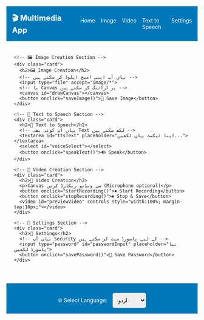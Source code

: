 <!DOCTYPE html>
<html lang="en">
<head>
  <meta charset="UTF-8">
  <title>Multimedia App Preview</title>
  <style>
    /* 🌐 بنیادی CSS اسٹائلنگ */

    body {
      margin: 0;
      font-family: Arial, sans-serif;
      background: #f4f6f9;
      color: #333;
    }

    /* 🔝 اوپر والا Navbar */
    nav {
      background: #0077b6;
      padding: 15px;
      color: white;
      display: flex;
      justify-content: space-between;
      align-items: center;
    }
    nav h1 {
      margin: 0;
      font-size: 20px;
    }
    nav ul {
      list-style: none;
      display: flex;
      gap: 15px;
    }
    nav ul li {
      cursor: pointer;
    }
    nav ul li:hover {
      text-decoration: underline;
    }

    /* 📦 فیچر کارڈز */
    .container {
      display: grid;
      grid-template-columns: repeat(auto-fit, minmax(300px, 1fr));
      gap: 20px;
      padding: 20px;
    }

    .card {
      background: white;
      border-radius: 10px;
      padding: 20px;
      box-shadow: 0 2px 8px rgba(0,0,0,0.1);
    }

    .card h2 {
      margin-top: 0;
      color: #0077b6;
    }

    textarea, input, select, button {
      width: 100%;
      padding: 10px;
      margin-top: 10px;
      border-radius: 5px;
      border: 1px solid #ccc;
      font-size: 14px;
    }

    button {
      background: #0077b6;
      color: white;
      cursor: pointer;
      transition: 0.3s;
    }

    button:hover {
      background: #023e8a;
    }

    canvas {
      width: 100%;
      height: 200px;
      border: 1px solid #ccc;
      border-radius: 5px;
      margin-top: 10px;
    }

    /* ⬇️ فوٹر */
    footer {
      text-align: center;
      background: #0077b6;
      color: white;
      padding: 15px;
      margin-top: 20px;
    }
    footer select {
      width: auto;
      margin-left: 10px;
    }
  </style>
</head>
<body>

  <!-- 🔝 اوپر Navigation Menu -->
  <nav>
    <h1>🎬 Multimedia App</h1>
    <ul>
      <li>Home</li>
      <li>Image</li>
      <li>Video</li>
      <li>Text to Speech</li>
      <li>Settings</li>
    </ul>
  </nav>

  <!-- 📦 تمام فیچر کارڈز -->
  <div class="container">

    <!-- 🖼️ Image Creation Section -->
    <div class="card">
      <h2>🖼️ Image Creation</h2>
      <!-- یہاں آپ اپنی امیج اپلوڈ کر سکتے ہیں -->
      <input type="file" accept="image/*">
      <!-- یا Canvas پر ڈرائنگ کر سکتے ہیں -->
      <canvas id="drawCanvas"></canvas>
      <button onclick="saveImage()">💾 Save Image</button>
    </div>

    <!-- 🎤 Text to Speech Section -->
    <div class="card">
      <h2>🎤 Text to Speech</h2>
      <!-- یہاں آپ کوئی بھی Text لکھ سکتے ہیں -->
      <textarea id="ttsText" placeholder="اپنا ٹیکسٹ یہاں لکھیں..."></textarea>
      <select id="voiceSelect"></select>
      <button onclick="speakText()">🔊 Speak</button>
    </div>

    <!-- 🎥 Video Creation Section -->
    <div class="card">
      <h2>🎥 Video Creation</h2>
      <p>Canvas سے ویڈیو ریکارڈ کریں (Microphone optional)</p>
      <button onclick="startRecording()">⏺ Start Recording</button>
      <button onclick="stopRecording()">⏹ Stop & Save</button>
      <video id="previewVideo" controls style="width:100%; margin-top:10px;"></video>
    </div>

    <!-- 🔑 Settings Section -->
    <div class="card">
      <h2>🔑 Settings</h2>
      <!-- یہاں آپ Security کے لیے پاسورڈ سیٹ کر سکتے ہیں -->
      <input type="password" id="passwordInput" placeholder="نیا پاسورڈ لکھیں">
      <button onclick="savePassword()">💾 Save Password</button>
    </div>

  </div>

  <!-- ⬇️ فوٹر -->
  <footer>
    🌐 Select Language:
    <select>
      <option>اردو</option>
      <option>English</option>
      <option>हिन्दी</option>
      <option>العربية</option>
    </select>
  </footer>

  <!-- ⚙️ JavaScript Functionality -->
  <script>
    // 🖊️ Canvas Drawing
    const canvas = document.getElementById("drawCanvas");
    const ctx = canvas.getContext("2d");
    let drawing = false;

    canvas.addEventListener("mousedown", () => drawing = true);
    canvas.addEventListener("mouseup", () => drawing = false);
    canvas.addEventListener("mousemove", draw);

    function draw(event) {
      if (!drawing) return;
      ctx.fillStyle = "black"; // یہاں آپ رنگ بھی بدل سکتے ہیں
      ctx.beginPath();
      ctx.arc(event.offsetX, event.offsetY, 2, 0, Math.PI * 2);
      ctx.fill();
    }

    function saveImage() {
      const link = document.createElement("a");
      link.download = "drawing.png";
      link.href = canvas.toDataURL();
      link.click();
    }

    // 🎤 Text to Speech
    const voiceSelect = document.getElementById("voiceSelect");
    let voices = [];

    function loadVoices() {
      voices = speechSynthesis.getVoices();
      voiceSelect.innerHTML = "";
      voices.forEach((voice, i) => {
        const option = document.createElement("option");
        option.value = i;
        option.textContent = voice.name + " (" + voice.lang + ")";
        voiceSelect.appendChild(option);
      });
    }
    speechSynthesis.onvoiceschanged = loadVoices;

    function speakText() {
      const text = document.getElementById("ttsText").value;
      const utterance = new SpeechSynthesisUtterance(text);
      utterance.voice = voices[voiceSelect.value];
      speechSynthesis.speak(utterance);
    }

    // 🎥 Video Recording
    let mediaRecorder;
    let recordedChunks = [];

    async function startRecording() {
      const stream = canvas.captureStream(30);
      const audio = await navigator.mediaDevices.getUserMedia({ audio: true });
      const combinedStream = new MediaStream([...stream.getTracks(), ...audio.getTracks()]);
      mediaRecorder = new MediaRecorder(combinedStream);
      mediaRecorder.ondataavailable = e => recordedChunks.push(e.data);
      mediaRecorder.start();
    }

    function stopRecording() {
      mediaRecorder.stop();
      mediaRecorder.onstop = () => {
        const blob = new Blob(recordedChunks, { type: "video/webm" });
        const url = URL.createObjectURL(blob);
        document.getElementById("previewVideo").src = url;
        const link = document.createElement("a");
        link.href = url;
        link.download = "recording.webm";
        link.click();
        recordedChunks = [];
      };
    }

    // 🔑 Settings (Password Save in LocalStorage)
    function savePassword() {
      const pwd = document.getElementById("passwordInput").value;
      localStorage.setItem("appPassword", pwd);
      alert("Password saved locally!");
    }
  </script>

</body>
</html>
